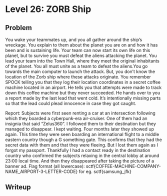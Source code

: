 # Level 26: ZORB Ship

## Problem

You wake your teammates up, and you all gather around the ship’s wreckage. You explain to them about the planet you are on and how it has been and is sustaining life. Your team can now start its own life on this planet, but to survive you must defeat the aliens attacking the planet. You lead your team into the Town Hall, where they meet the original inhabitants of the planet.
You all must unite as a team to defeat the aliens.You go towards the main computer to launch the attack. But, you don’t know the location of the Zorb ship where these attacks originate.
You remember SPOCK telling you that they log their location coordinates in a secret coffee machine located in an airport. He tells you that attempts were made to track down this coffee machine but they never succeeded. He hands over to you a report made by the last lead that went cold. It’s intentionally missing parts so that the lead could plead innocence in case they got caught. 

Report:
Subjects were first seen renting a car at an intersection following which they boarded a cyberpunk-era air-cruiser. One of them had an insignia that said “Zelus360”. I followed them to their destination but they managed to disappear. I kept waiting. Four months later they showed up again. This time they were seen boarding an international flight to a middle eastern country though a G something gate. This confirms that they had the secret data with them and that they were fleeing. But I lost them again as I forgot my passport. Thankfully I had a contact ready in the destination country who confirmed the subjects relaxing in the central lobby at around 23:00 local time. And then they disappeared after taking the picture of a banner ad.
Flag format (all lowercase):
sctf{COFFEE-MACHINE-COMPANY-NAME_AIRPORT-3-LETTER-CODE}
for eg. sctf{samsung_jfk}

## Writeup

